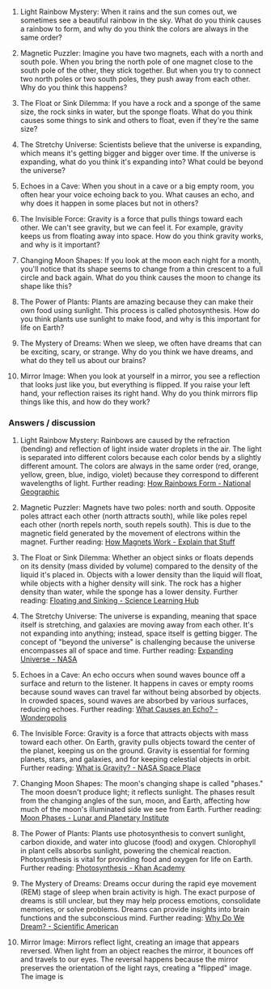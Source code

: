 1. Light Rainbow Mystery:
When it rains and the sun comes out, we sometimes see a beautiful rainbow in the sky. What do you think causes a rainbow to form, and why do you think the colors are always in the same order?

2. Magnetic Puzzler:
Imagine you have two magnets, each with a north and south pole. When you bring the north pole of one magnet close to the south pole of the other, they stick together. But when you try to connect two north poles or two south poles, they push away from each other. Why do you think this happens?

3. The Float or Sink Dilemma:
If you have a rock and a sponge of the same size, the rock sinks in water, but the sponge floats. What do you think causes some things to sink and others to float, even if they're the same size?

4. The Stretchy Universe:
Scientists believe that the universe is expanding, which means it's getting bigger and bigger over time. If the universe is expanding, what do you think it's expanding into? What could be beyond the universe?

5. Echoes in a Cave:
When you shout in a cave or a big empty room, you often hear your voice echoing back to you. What causes an echo, and why does it happen in some places but not in others?

6. The Invisible Force:
Gravity is a force that pulls things toward each other. We can't see gravity, but we can feel it. For example, gravity keeps us from floating away into space. How do you think gravity works, and why is it important?

7. Changing Moon Shapes:
If you look at the moon each night for a month, you'll notice that its shape seems to change from a thin crescent to a full circle and back again. What do you think causes the moon to change its shape like this?

8. The Power of Plants:
Plants are amazing because they can make their own food using sunlight. This process is called photosynthesis. How do you think plants use sunlight to make food, and why is this important for life on Earth?

9. The Mystery of Dreams:
When we sleep, we often have dreams that can be exciting, scary, or strange. Why do you think we have dreams, and what do they tell us about our brains?

10. Mirror Image:
When you look at yourself in a mirror, you see a reflection that looks just like you, but everything is flipped. If you raise your left hand, your reflection raises its right hand. Why do you think mirrors flip things like this, and how do they work?


### Answers / discussion

1. Light Rainbow Mystery:
Rainbows are caused by the refraction (bending) and reflection of light inside water droplets in the air. The light is separated into different colors because each color bends by a slightly different amount. The colors are always in the same order (red, orange, yellow, green, blue, indigo, violet) because they correspond to different wavelengths of light.
Further reading: [How Rainbows Form - National Geographic](https://www.nationalgeographic.org/encyclopedia/rainbow/)

2. Magnetic Puzzler:
Magnets have two poles: north and south. Opposite poles attract each other (north attracts south), while like poles repel each other (north repels north, south repels south). This is due to the magnetic field generated by the movement of electrons within the magnet.
Further reading: [How Magnets Work - Explain that Stuff](https://www.explainthatstuff.com/magnetism.html)

3. The Float or Sink Dilemma:
Whether an object sinks or floats depends on its density (mass divided by volume) compared to the density of the liquid it's placed in. Objects with a lower density than the liquid will float, while objects with a higher density will sink. The rock has a higher density than water, while the sponge has a lower density.
Further reading: [Floating and Sinking - Science Learning Hub](https://www.sciencelearn.org.nz/resources/1476-floating-and-sinking)

4. The Stretchy Universe:
The universe is expanding, meaning that space itself is stretching, and galaxies are moving away from each other. It's not expanding into anything; instead, space itself is getting bigger. The concept of "beyond the universe" is challenging because the universe encompasses all of space and time.
Further reading: [Expanding Universe - NASA](https://science.nasa.gov/astrophysics/focus-areas/what-is-dark-energy)

5. Echoes in a Cave:
An echo occurs when sound waves bounce off a surface and return to the listener. It happens in caves or empty rooms because sound waves can travel far without being absorbed by objects. In crowded spaces, sound waves are absorbed by various surfaces, reducing echoes.
Further reading: [What Causes an Echo? - Wonderopolis](https://www.wonderopolis.org/wonder/what-causes-an-echo)

6. The Invisible Force:
Gravity is a force that attracts objects with mass toward each other. On Earth, gravity pulls objects toward the center of the planet, keeping us on the ground. Gravity is essential for forming planets, stars, and galaxies, and for keeping celestial objects in orbit.
Further reading: [What is Gravity? - NASA Space Place](https://spaceplace.nasa.gov/what-is-gravity/en/)

7. Changing Moon Shapes:
The moon's changing shape is called "phases." The moon doesn't produce light; it reflects sunlight. The phases result from the changing angles of the sun, moon, and Earth, affecting how much of the moon's illuminated side we see from Earth.
Further reading: [Moon Phases - Lunar and Planetary Institute](https://www.lpi.usra.edu/education/explore/moon/phases/)

8. The Power of Plants:
Plants use photosynthesis to convert sunlight, carbon dioxide, and water into glucose (food) and oxygen. Chlorophyll in plant cells absorbs sunlight, powering the chemical reaction. Photosynthesis is vital for providing food and oxygen for life on Earth.
Further reading: [Photosynthesis - Khan Academy](https://www.khanacademy.org/science/biology/photosynthesis-in-plants/intro-to-photosynthesis/a/photosynthesis-overview)

9. The Mystery of Dreams:
Dreams occur during the rapid eye movement (REM) stage of sleep when brain activity is high. The exact purpose of dreams is still unclear, but they may help process emotions, consolidate memories, or solve problems. Dreams can provide insights into brain functions and the subconscious mind.
Further reading: [Why Do We Dream? - Scientific American](https://www.scientificamerican.com/article/why-do-we-dream/)

10. Mirror Image:
Mirrors reflect light, creating an image that appears reversed. When light from an object reaches the mirror, it bounces off and travels to our eyes. The reversal happens because the mirror preserves the orientation of the light rays, creating a "flipped" image. The image is


